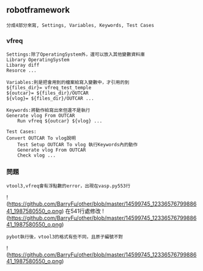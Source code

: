## robotframework

	分成4部分來寫, Settings, Variables, Keywords, Test Cases

### vfreq
	
	Settings:除了OperatingSystem外，還可以放入其他變數資料庫
	Library OperatingSystem
	Libaray diff
	Resorce ...

	Variables:則是把會用到的檔案給寫入變數中，才引用的到
	${files_dir}= vfreq_test_temple
	${outcar}= ${files_dir}/OUTCAR 
	${vlog}= ${files_dir}/OUTCAR ...

	Keywords:將動作給寫出來但還不是執行
	Generate vlog From OUTCAR
		Run vfreq ${outcar} ${vlog} ...

	Test Cases:
	Convert OUTCAR To vlog說明
    	Test Setup OUTCAR To vlog 執行Keywords內的動作
    	Generate vlog From OUTCAR
    	Check vlog ...

### 問題

	vtool3,vfreq會有浮點數的error，出現在vasp.py553行
!(https://github.com/BarryFu/other/blob/master/14599745_1233657679988641_1987580550_o.png)
	在541行處修改
!(https://github.com/BarryFu/other/blob/master/14599745_1233657679988641_1987580550_o.png)	


	pybot執行後，vtool3的格式有些不同，且原子編號不對
!(https://github.com/BarryFu/other/blob/master/14599745_1233657679988641_1987580550_o.png)	